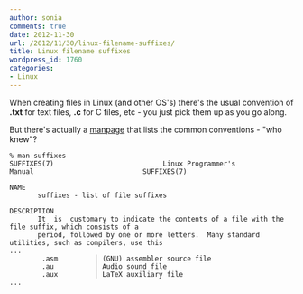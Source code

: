 ```yaml
---
author: sonia
comments: true
date: 2012-11-30
url: /2012/11/30/linux-filename-suffixes/
title: Linux filename suffixes
wordpress_id: 1760
categories:
- Linux
---
```


When creating files in Linux (and other OS's) there's the usual convention of **.txt** for text files, **.c** for C files, etc - you just pick them up as you go along.

But there's actually a [manpage](https://www.kernel.org/doc/man-pages/online/pages/man7/suffixes.7.html) that lists the common conventions - "who knew"?

    
    % man suffixes
    SUFFIXES(7)                           Linux Programmer's Manual                           SUFFIXES(7)
    
    NAME
           suffixes - list of file suffixes
    
    DESCRIPTION
           It  is  customary to indicate the contents of a file with the file suffix, which consists of a
           period, followed by one or more letters.  Many standard utilities, such as compilers, use this
    ...
            .asm         │ (GNU) assembler source file
            .au          │ Audio sound file
            .aux         │ LaTeX auxiliary file
    ...
